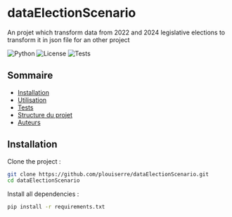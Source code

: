 # dataElectionScenario
An projet which transform data from 2022 and 2024 legislative elections to transform it in json file for an other project

![Python](https://img.shields.io/badge/python-3.10+-blue.svg)
![License](https://img.shields.io/badge/license-MIT-red.svg)
![Tests](https://img.shields.io/badge/unit_tests-OK-green.svg)

## Sommaire
- [Installation](#installation)
- [Utilisation](#utilisation)
- [Tests](#tests)
- [Structure du projet](#structure-du-projet)
- [Auteurs](#auteurs)

## Installation 
Clone the project : 
```bash
git clone https://github.com/plouiserre/dataElectionScenario.git
cd dataElectionScenario
```

Install all dependencies : 
```bash
pip install -r requirements.txt
```
